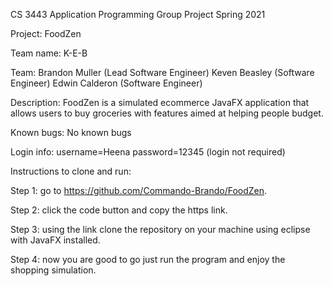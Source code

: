 CS 3443 Application Programming Group Project Spring 2021

Project: FoodZen

Team name: K-E-B

Team: Brandon Muller (Lead Software Engineer) Keven Beasley (Software Engineer) Edwin  Calderon (Software Engineer)

Description: FoodZen is a simulated ecommerce JavaFX application that allows users to buy groceries with features aimed at helping people budget.

Known bugs: No known bugs

Login info: username=Heena password=12345 (login not required)

Instructions to clone and run:

  Step 1: go to https://github.com/Commando-Brando/FoodZen.

  Step 2: click the code button and copy the https link.

  Step 3: using the link clone the repository on your machine using eclipse with JavaFX installed.

  Step 4: now you are good to go just run the program and enjoy the shopping simulation. 

